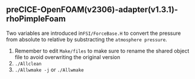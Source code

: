 ## preCICE-OpenFOAM(v2306)-adapter(v1.3.1)-rhoPimpleFoam

Two variables are introduced in`FSI/ForceBase.H` to convert the pressure from absolute to relative by substracting the `atmosphere pressure`.

1. Remember to edit `Make/files` to make sure to rename the shared object file to avoid overwriting the original version
2. `./Allclean`
3. `./Allwmake -j` or `./Allwmake`
